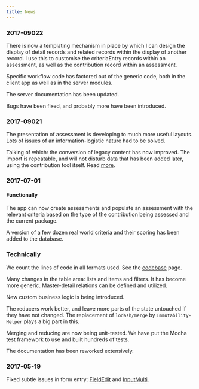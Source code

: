 ```yaml
---
title: News
---
```


### 2017-09022

There is now a templating mechanism in place by which I can design the display
of detail records and related records within the display of another record. I
use this to customise the criteriaEntry records within an assessment, as well as
the contribution record within an assessment.

Specific workflow code has factored out of the generic code, both in the client
app as well as in the server modules.

The server documentation has been updated.

Bugs have been fixed, and probably more have been introduced.

### 2017-09021

The presentation of assessment is developing to much more useful layouts. Lots
of issues of an information-logistic nature had to be solved.

Talking of which: the conversion of legacy content has now improved. The import
is repeatable, and will not disturb data that has been added later, using the
contribution tool itself. Read [more](Content).

### 2017-07-01

#### Functionally

The app can now create assessments and populate an assessment with the relevant
criteria based on the type of the contribution being assessed and the current
package.

A version of a few dozen real world criteria and their scoring has been added to
the database.

### Technically

We count the lines of code in all formats used. See the [codebase](Codebase)
page.

Many changes in the table area: lists and items and filters. It has become more
generic. Master-detail relations can be defined and utilized.

New custom business logic is being introduced.

The reducers work better, and leave more parts of the state untouched if they
have not changed. The replacement of `lodash/merge` by `Immutability-Helper`
plays a big part in this.

Merging and reducing are now being unit-tested. We have put the Mocha test
framework to use and built hundreds of tests.

The documentation has been reworked extensively.

### 2017-05-19

Fixed subtle issues in form entry: [FieldEdit](Components#fieldedit) and
[InputMulti]({{site.appBase}}/components/InputMulti.jsx).
